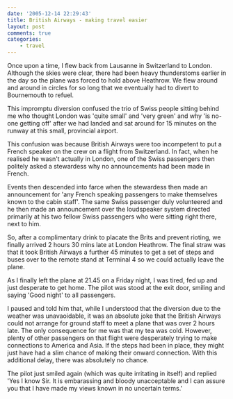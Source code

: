```yaml
---
date: '2005-12-14 22:29:43'
title: British Airways - making travel easier
layout: post
comments: true
categories:
    - travel
---
```

Once upon a time, I flew back from Lausanne in Switzerland to London.
Although the skies were clear, there had been heavy thunderstoms earlier
in the day so the plane was forced to hold above Heathrow. We flew
around and around in circles for so long that we eventually had to
divert to Bournemouth to refuel.

This impromptu diversion confused the trio of Swiss people sitting
behind me who thought London was 'quite small' and 'very green' and why
'is no-one getting off' after we had landed and sat around for 15
minutes on the runway at this small, provincial airport.

This confusion was because British Airways were too incompetent to put a
French speaker on the crew on a flight from Switzerland. In fact, when
he realised he wasn't actually in London, one of the Swiss passengers
then politely asked a stewardess why no announcements had been made in
French.

Events then descended into farce when the stewardess then made an
announcement for 'any French speaking passengers to make themselves
known to the cabin staff'. The same Swiss passenger duly volunteered and
he then made an announcement over the loudspeaker system directed
primarily at his two fellow Swiss passengers who were sitting right
there, next to him.

So, after a complimentary drink to placate the Brits and prevent
rioting, we finally arrived 2 hours 30 mins late at London Heathrow. The
final straw was that it took British Airways a further 45 minutes to get
a set of steps and buses over to the remote stand at Terminal 4 so we
could actually leave the plane.

As I finally left the plane at 21.45 on a Friday night, I was tired, fed
up and just desperate to get home. The pilot was stood at the exit door,
smiling and saying 'Good night' to all passengers.

I paused and told him that, while I understood that the diversion due to
the weather was unavaoidable, it was an absolute joke that the British
Airways could not arrange for ground staff to meet a plane that was over
2 hours late. The only consequence for me was that my tea was cold.
However, plenty of other passengers on that flight were desperately
trying to make connections to America and Asia. If the steps had been in
place, they might just have had a slim chance of making their onward
connection. With this additional delay, there was absolutely no chance.

The pilot just smiled again (which was quite irritating in itself) and
replied 'Yes I know Sir. It is embarassing and bloody unacceptable and I
can assure you that I have made my views known in no uncertain terms.'
